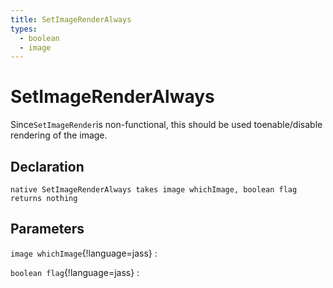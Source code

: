 ```yaml
---
title: SetImageRenderAlways
types:
  - boolean
  - image
---
```


# SetImageRenderAlways
Since`SetImageRender`is non-functional, this should be used toenable/disable rendering of the image.

## Declaration

```jass
native SetImageRenderAlways takes image whichImage, boolean flag returns nothing
```

## Parameters
`image whichImage`{!language=jass}
: 

`boolean flag`{!language=jass}
: 
